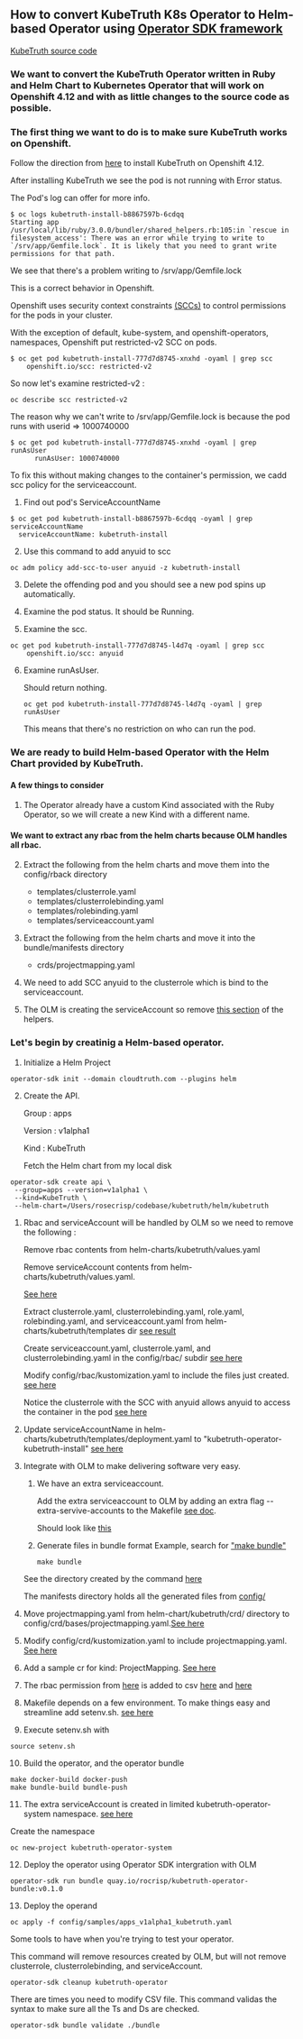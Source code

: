 ## How to convert KubeTruth K8s Operator to Helm-based Operator using [Operator SDK framework](https://sdk.operatorframework.io/docs/building-operators/helm/)

[KubeTruth source code](https://github.com/cloudtruth/kubetruth)

### We want to convert the KubeTruth Operator written in Ruby and Helm Chart to Kubernetes Operator that will work on Openshift 4.12 and with as little changes to the source code as possible.

### The first thing we want to do is to make sure KubeTruth works on Openshift.

Follow the direction from [here](https://docs.cloudtruth.com/integrations/kubernetes) to install KubeTruth on Openshift 4.12.

After installing KubeTruth we see the pod is not running with Error status. 

The Pod's log can offer for more info. 
   
````
$ oc logs kubetruth-install-b8867597b-6cdqq
Starting app
/usr/local/lib/ruby/3.0.0/bundler/shared_helpers.rb:105:in `rescue in filesystem_access': There was an error while trying to write to `/srv/app/Gemfile.lock`. It is likely that you need to grant write permissions for that path.
```` 
We see that there's a problem writing to /srv/app/Gemfile.lock

This is a correct behavior in Openshift.

Openshift uses security context constraints [(SCCs)](https://docs.openshift.com/container-platform/4.12/authentication/managing-security-context-constraints.html#security-context-constraints-about_configuring-internal-oauth) to control permissions for the pods in your cluster.

With the exception of default, kube-system, and openshift-operators, namespaces, Openshift put restricted-v2 SCC on pods.

````
$ oc get pod kubetruth-install-777d7d8745-xnxhd -oyaml | grep scc
    openshift.io/scc: restricted-v2
````

So now let's examine restricted-v2 :

````
oc describe scc restricted-v2
````
The reason why we can't write to /srv/app/Gemfile.lock is because the pod runs with userid => 1000740000

````
$ oc get pod kubetruth-install-777d7d8745-xnxhd -oyaml | grep runAsUser
      runAsUser: 1000740000
````

To fix this without making changes to the container's permission, we cadd scc policy for the serviceaccount.

1. Find out pod's ServiceAccountName

````
$ oc get pod kubetruth-install-b8867597b-6cdqq -oyaml | grep serviceAccountName
  serviceAccountName: kubetruth-install
````

2. Use this command to add anyuid to scc 

````
oc adm policy add-scc-to-user anyuid -z kubetruth-install
````

3. Delete the offending pod and you should see a new pod spins up automatically.

4. Examine the pod status. It should be Running.
5. Examine the scc.
````
oc get pod kubetruth-install-777d7d8745-l4d7q -oyaml | grep scc
    openshift.io/scc: anyuid
````
6. Examine runAsUser.
   
   Should return nothing.
   
   ````
   oc get pod kubetruth-install-777d7d8745-l4d7q -oyaml | grep runAsUser
   ````
   This means that there's no restriction on who can run the pod.

### We are ready to build Helm-based Operator with the Helm Chart provided by KubeTruth.

#### A few things to consider

1. The Operator already have a custom Kind associated with the Ruby Operator, so we will create a new Kind with a different name.
   
#### We want to extract any rbac from the helm charts because OLM handles all rbac.

2. Extract the following from the helm charts and move them into the config/rback directory
   * templates/clusterrole.yaml
   * templates/clusterrolebinding.yaml
   * templates/rolebinding.yaml
   * templates/serviceaccount.yaml

3. Extract the following from the helm charts and move it into the bundle/manifests directory
   * crds/projectmapping.yaml
   
4. We need to add SCC anyuid to the clusterrole which is bind to the serviceaccount.

5. The OLM is creating the serviceAccount so remove [this section](https://github.com/cloudtruth/kubetruth/blob/main/helm/kubetruth/templates/_helpers.tpl#L53-L62) of the helpers. 

### Let's begin by creatinig a Helm-based operator.

1. Initialize a Helm Project
````
operator-sdk init --domain cloudtruth.com --plugins helm
````
2. Create the API.

   Group : apps

   Version : v1alpha1

   Kind : KubeTruth

   Fetch the Helm chart from my local disk
````
operator-sdk create api \
 --group=apps --version=v1alpha1 \
 --kind=KubeTruth \
 --helm-chart=/Users/rosecrisp/codebase/kubetruth/helm/kubetruth
````
1. Rbac and serviceAccount will be handled by OLM so we need to remove the following :
    
    Remove rbac contents from helm-charts/kubetruth/values.yaml 
   
    Remove serviceAccount contents from helm-charts/kubetruth/values.yaml.
   
   [See here](https://github.com/rocrisp/kubetruth/blob/main/helm-charts/kubetruth/values.yaml) 
   
   Extract clusterrole.yaml, clusterrolebinding.yaml, role.yaml, rolebinding.yaml, and serviceaccount.yaml from helm-charts/kubetruth/templates dir [see result](https://github.com/rocrisp/kubetruth/tree/main/helm-charts/kubetruth/templates)
   
   Create serviceaccount.yaml, clusterrole.yaml, and clusterrolebinding.yaml in the config/rbac/ subdir [see here](https://github.com/rocrisp/kubetruth/tree/main/config/rbac)

   Modify config/rbac/kustomization.yaml to include the files just created. [see here](https://github.com/rocrisp/kubetruth/blob/main/config/rbac/kustomization.yaml#L20)

   Notice the clusterrole with the SCC with anyuid allows anyuid to access the container in the pod [see here](https://github.com/rocrisp/kubetruth/blob/main/config/rbac/kubetruth_install_clusterrole.yaml#L41)

2. Update serviceAccountName in helm-charts/kubetruth/templates/deployment.yaml to "kubetruth-operator-kubetruth-install" [see here](https://github.com/rocrisp/kubetruth/blob/main/helm-charts/kubetruth/templates/deployment.yaml#L27)
3. Integrate with OLM to make delivering software very easy. 

   1. We have an extra serviceaccount.
   
        Add the extra serviceaccount to OLM by adding an extra flag --extra-servive-accounts to the Makefile [see doc](https://sdk.operatorframework.io/docs/advanced-topics/multi-sa/).
        
        Should look like [this](https://github.com/rocrisp/kubetruth/blob/main/Makefile#L157)

   2. Generate files in bundle format Example, search for ["make bundle"](https://sdk.operatorframework.io/docs/olm-integration/generation/)
   
        ````
        make bundle
        ````
   See the directory created by the command [here](https://github.com/rocrisp/kubetruth/tree/main/bundle)

   The manifests directory holds all the generated files from [config/](https://github.com/rocrisp/kubetruth/tree/main/config)
4.  Move projectmapping.yaml from helm-chart/kubetruth/crd/ directory to config/crd/bases/projectmapping.yaml.[See here](https://github.com/rocrisp/kubetruth/tree/main/config/crd/bases)
5.  Modify config/crd/kustomization.yaml to include projectmapping.yaml. [See here](https://github.com/rocrisp/kubetruth/blob/main/config/crd/kustomization.yaml#L6)
6.  Add a sample cr for kind: ProjectMapping. [See here](https://github.com/rocrisp/kubetruth/blob/main/config/samples/apps_v1alpha1_projectmapping.yaml)
7.  The rbac permission from [here](https://github.com/cloudtruth/kubetruth/blob/981d3719a4e1ab6c70e9f8e6c41ed21da06d3acb/helm/kubetruth/values.yaml#L26) is added to csv [here](https://github.com/rocrisp/kubetruth/blob/main/bundle/manifests/kubetruth-operator.clusterserviceversion.yaml#L95) and [here](https://github.com/rocrisp/kubetruth/blob/main/bundle/manifests/kubetruth-operator.clusterserviceversion.yaml#L338)
8.  Makefile depends on a few environment. To make things easy and streamline add setenv.sh. [see here](https://github.com/rocrisp/kubetruth/blob/main/setenv.sh)
9.  Execute setenv.sh with
````
source setenv.sh
````
10.  Build the operator, and the operator bundle
````
make docker-build docker-push
make bundle-build bundle-push
````

11.  The extra serviceAccount is created in  limited kubetruth-operator-system namespace. [see here](https://github.com/rocrisp/kubetruth/blob/main/bundle/manifests/kubetruth-operator-kubetruth-install-clusterrolebinding_rbac.authorization.k8s.io_v1_clusterrolebinding.yaml#L13)

Create the namespace

    
    oc new-project kubetruth-operator-system
    
    
12.   Deploy the operator using Operator SDK intergration with OLM
   
    
    operator-sdk run bundle quay.io/rocrisp/kubetruth-operator-bundle:v0.1.0
    
13.  Deploy the operand
````
oc apply -f config/samples/apps_v1alpha1_kubetruth.yaml
````

Some tools to have when you're trying to test your operator.

This command will remove resources created by OLM, but will not remove clusterrole, clusterrolebinding, and serviceAccount.
````
operator-sdk cleanup kubetruth-operator
````

There are times you need to modify CSV file. This command validas the syntax to make sure all the Ts and Ds are checked.
````
operator-sdk bundle validate ./bundle
````